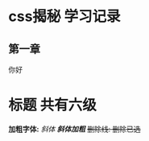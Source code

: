 <!--
 * @Author: your name
 * @Date: 2021-07-07 17:46:49
 * @LastEditTime: 2021-07-07 17:53:21
 * @LastEditors: Please set LastEditors
 * @Description: In User Settings Edit
 * @FilePath: \notes\study notes\css-study\css-style.md
-->
# css揭秘 学习记录
## 第一章
  你好
# 标题 共有六级
**加粗字体:**
*斜体*
***斜体加粗***
~~删除线: 删除已选~~
>>

